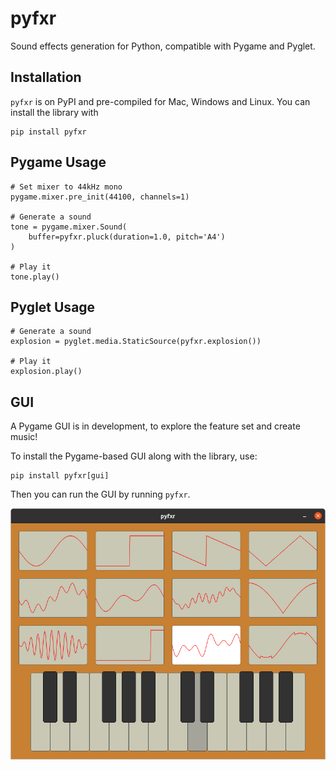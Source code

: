# pyfxr

Sound effects generation for Python, compatible with Pygame and Pyglet.


## Installation

`pyfxr` is on PyPI and pre-compiled for Mac, Windows and Linux. You can install
the library with

```
pip install pyfxr
```

## Pygame Usage

```
# Set mixer to 44kHz mono
pygame.mixer.pre_init(44100, channels=1)

# Generate a sound
tone = pygame.mixer.Sound(
    buffer=pyfxr.pluck(duration=1.0, pitch='A4')
)

# Play it
tone.play()
```

## Pyglet Usage

```
# Generate a sound
explosion = pyglet.media.StaticSource(pyfxr.explosion())

# Play it
explosion.play()
```

## GUI

A Pygame GUI is in development, to explore the feature set and create music!

To install the Pygame-based GUI along with the library, use:

```
pip install pyfxr[gui]
```

Then you can run the GUI by running `pyfxr`.

![Screenshot](docs/_static/keyboard.png)
